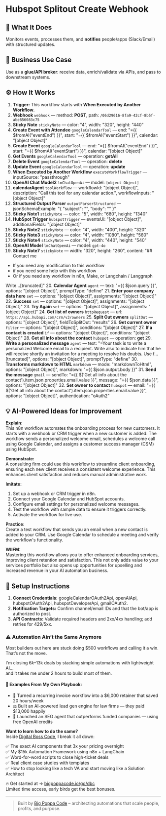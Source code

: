 # Hubspot Splitout Create Webhook
  ## 🚀 What It Does
  Monitors events, processes them, and **notifies** people/apps (Slack/Email) with structured updates.
  
  ## 💼 Business Use Case
  Use as a **glue/API broker**: receive data, enrich/validate via APIs, and pass to downstream systems.
  
  ## ⚙️ How It Works
  1. **Trigger:** This workflow starts with **When Executed by Another Workflow**.
  2. **Webhook** `webhook` — method: **POST**, path: `/06d29616-8fa9-42cf-8b5f-abe856083c75`
3. **Sticky Note** `stickyNote` — color: "4", width: "320", height: "440"
4. **Create Event with Attendee** `googleCalendarTool` — end: "={{ $fromAI("eventEnd") }}", start: "={{ $fromAI("eventStart") }}", calendar: "[object Object]"
5. **Create Event** `googleCalendarTool` — end: "={{ $fromAI("eventEnd") }}", start: "={{ $fromAI("eventStart") }}", calendar: "[object Object]"
6. **Get Events** `googleCalendarTool` — operation: **getAll**
7. **Delete Event** `googleCalendarTool` — operation: **delete**
8. **Update Event** `googleCalendarTool` — operation: **update**
9. **When Executed by Another Workflow** `executeWorkflowTrigger` — inputSource: "passthrough"
10. **OpenAI Chat Model2** `lmChatOpenAi` — model: `[object Object]`
11. **calendarAgent** `toolWorkflow` — workflowId: "[object Object]", description: "Call this tool for any calendar action.", workflowInputs: "[object Object]"
12. **Structured Output Parser** `outputParserStructured` — jsonSchemaExample: "{
	"subject": "",
	"body": ""
}"
13. **Sticky Note1** `stickyNote` — color: "5", width: "680", height: "1340"
14. **HubSpot Trigger** `hubspotTrigger` — eventsUi: "[object Object]", additionalFields: "[object Object]"
15. **Sticky Note2** `stickyNote` — color: "4", width: "400", height: "320"
16. **Sticky Note3** `stickyNote` — color: "4", width: "1080", height: "560"
17. **Sticky Note4** `stickyNote` — color: "4", width: "440", height: "540"
18. **OpenAI Model** `lmChatOpenAi` — model: `gpt-4o`
19. **Sticky Note7** `stickyNote` — width: "320", height: "260", content: "## Contact me
- If you need any modification to this workflow
- if you need some help with this workflow
- Or if you need any workflow in n8n, Make, or Langchain / Langgraph

Write…[truncated]"
20. **Calendar Agent** `agent` — text: "={{ $json.query }}", options: "[object Object]", promptType: "define"
21. **Enter your company data here** `set` — options: "[object Object]", assignments: "[object Object]"
22. **Success** `set` — options: "[object Object]", assignments: "[object Object]"
23. **Try Again** `set` — options: "[object Object]", assignments: "[object Object]"
24. **Get list of owners** `httpRequest` — url: `https://api.hubapi.com/crm/v3/owners`
25. **Split Out owners** `splitOut` — options: "[object Object]", fieldToSplitOut: "results"
26. **Get current owner** `filter` — options: "[object Object]", conditions: "[object Object]"
27. **If a contact is created** `if` — options: "[object Object]", conditions: "[object Object]"
28. **Get all info about the contact** `hubspot` — operation: **get**
29. **Write a personalized message** `agent` — text: "=Your task is to write a personalized Welcome email to a recipient.
Write also to indicate him that he will receive shortly an invitation for a meeting to resolve his doubts. Use f…[truncated]", options: "[object Object]", promptType: "define"
30. **Transforms markdown to HTML** `markdown` — mode: "markdownToHtml", options: "[object Object]", markdown: "={{ $json.output.body }}"
31. **Send the message** `gmail` — sendTo: "={{ $('Get all info about the contact').item.json.properties.email.value }}", message: "={{ $json.data }}", options: "[object Object]"
32. **Set owner to contact** `hubspot` — email: "={{ $('Get all info about the contact').item.json.properties.email.value }}", options: "[object Object]", authentication: "oAuth2"
  
  ## 💡 AI-Powered Ideas for Improvement
  **Explain:**  
This n8n workflow automates the onboarding process for new customers. It starts with a webhook or CRM trigger when a new customer is added. The workflow sends a personalized welcome email, schedules a welcome call using Google Calendar, and assigns a customer success manager (CSM) using HubSpot.

**Demonstrate:**  
A consulting firm could use this workflow to streamline client onboarding, ensuring each new client receives a consistent welcome experience. This enhances client satisfaction and reduces manual administrative work.

**Imitate:**  
1. Set up a webhook or CRM trigger in n8n.
2. Connect your Google Calendar and HubSpot accounts.
3. Configure email settings for personalized welcome messages.
4. Test the workflow with sample data to ensure it triggers correctly.
5. Activate the workflow for live use.

**Practice:**  
Create a test workflow that sends you an email when a new contact is added to your CRM. Use Google Calendar to schedule a meeting and verify the workflow's functionality.

**WIIFM:**  
Mastering this workflow allows you to offer enhanced onboarding services, improving client retention and satisfaction. This not only adds value to your services portfolio but also opens up opportunities for upselling and increased revenue in your AI automation business.
  
  ## 🔧 Setup Instructions
  1. **Connect Credentials:** googleCalendarOAuth2Api, openAiApi, hubspotOAuth2Api, hubspotDeveloperApi, gmailOAuth2.
2. **Notification Targets:** Confirm channel/email IDs and that the bot/app is authorized to post.
3. **API Contracts:** Validate required headers and 2xx/4xx handling; add retries for 429/5xx.
  
### ⚠️ Automation Ain’t the Same Anymore

Most builders out here are stuck doing $500 workflows and calling it a win.  
That’s not the move.  

I'm closing $6k–$13k deals by stacking simple automations with lightweight AI...  
and it takes me under 2 hours to build most of them.

#### 🧠 Examples From My Own Playbook:
- 🔁 Turned a recurring invoice workflow into a $6,000 retainer that saved 20 hours/week  
- ⚖️ Built an AI-powered lead gen engine for law firms — they paid $13,000 happily  
- 🚀 Launched an SEO agent that outperforms funded companies — using free OpenAI credits  

**Want to learn how to do the same?**  
Inside [Digital Boss Code](https://bigpoppacode.io/go/dbc), I break it all down:

✅ The exact AI components that 3x your pricing overnight  
✅ My $15k Automation Framework using n8n + LangChain  
✅ Word-for-word scripts to close high-ticket deals  
✅ Real client case studies with templates  
✅ How to stop looking like a tech VA and start moving like a Solution Architect  

🔥 Get started at → [bigpoppacode.io/go/dbc](https://bigpoppacode.io/go/dbc)  
Limited time access, early birds get the best bonuses.

---
> Built by [Big Poppa Code](https://bigpoppacode.io) – architecting automations that scale people, profits, and purpose.
  